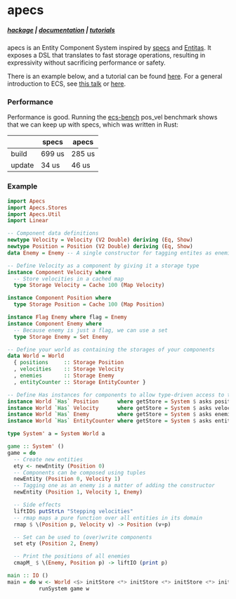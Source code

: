 # apecs
##### [hackage](https://hackage.haskell.org/package/apecs) | [documentation](https://hackage.haskell.org/package/apecs-0.2.0.2/docs/Apecs.html) | [tutorials](https://github.com/jonascarpay/apecs/blob/master/tutorials/)

apecs is an Entity Component System inspired by [specs](https://github.com/slide-rs/specs) and [Entitas](https://github.com/sschmid/Entitas-CSharp).
It exposes a DSL that translates to fast storage operations, resulting in expressivity without sacrificing performance or safety.

There is an example below, and a tutorial can be found [here](https://github.com/jonascarpay/apecs/blob/master/tutorials/RTS.md).
For a general introduction to ECS, see [this talk](https://www.youtube.com/watch?v=lNTaC-JWmdI&feature=youtu.be&t=218) or [here](https://en.wikipedia.org/wiki/Entity–component–system).

### Performance
Performance is good.
Running the [ecs-bench](https://github.com/lschmierer/ecs_bench) pos_vel benchmark shows that we can keep up with specs, which was written in Rust:

|     | specs | apecs |
| --- | ----- | --- |
| build | 699 us | 285 us | 
| update | 34 us | 46 us |

### Example
```haskell
import Apecs
import Apecs.Stores
import Apecs.Util
import Linear

-- Component data definitions
newtype Velocity = Velocity (V2 Double) deriving (Eq, Show)
newtype Position = Position (V2 Double) deriving (Eq, Show)
data Enemy = Enemy -- A single constructor for tagging entites as enemies

-- Define Velocity as a component by giving it a storage type
instance Component Velocity where
  -- Store velocities in a cached map
  type Storage Velocity = Cache 100 (Map Velocity)

instance Component Position where
  type Storage Position = Cache 100 (Map Position)

instance Flag Enemy where flag = Enemy
instance Component Enemy where
  -- Because enemy is just a flag, we can use a set
  type Storage Enemy = Set Enemy

-- Define your world as containing the storages of your components
data World = World
  { positions     :: Storage Position
  , velocities    :: Storage Velocity
  , enemies       :: Storage Enemy
  , entityCounter :: Storage EntityCounter }

-- Define Has instances for components to allow type-driven access to their storages
instance World `Has` Position      where getStore = System $ asks positions
instance World `Has` Velocity      where getStore = System $ asks velocities
instance World `Has` Enemy         where getStore = System $ asks enemies
instance World `Has` EntityCounter where getStore = System $ asks entityCounter

type System' a = System World a

game :: System' ()
game = do
  -- Create new entities
  ety <- newEntity (Position 0)
  -- Components can be composed using tuples
  newEntity (Position 0, Velocity 1)
  -- Tagging one as an enemy is a matter of adding the constructor
  newEntity (Position 1, Velocity 1, Enemy)

  -- Side effects
  liftIO$ putStrLn "Stepping velocities"
  -- rmap maps a pure function over all entities in its domain
  rmap $ \(Position p, Velocity v) -> Position (v+p)

  -- Set can be used to (over)write components
  set ety (Position 2, Enemy)

  -- Print the positions of all enemies
  cmapM_ $ \(Enemy, Position p) -> liftIO (print p)

main :: IO ()
main = do w <- World <$> initStore <*> initStore <*> initStore <*> initCounter
          runSystem game w
```
